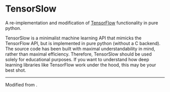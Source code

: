 # TensorSlow

A re-implementation and modification of [TensorFlow](https://github.com/danielsabinasz/TensorSlow) functionality in pure python.

TensorSlow is a minimalist machine learning API that mimicks the TensorFlow API, but is implemented in pure python (without a C backend). The source code has been built with maximal understandability in mind, rather than maximal efficiency. Therefore, TensorSlow should be used solely for educational purposes. If you want to understand how deep learning libraries like TensorFlow work under the hood, this may be your best shot.

----------------------------------
Modified from . 
